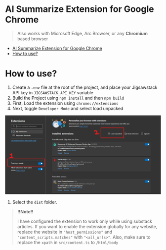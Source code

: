 # AI Summarize Extension for Google Chrome


> Also works with Microsoft Edge, Arc Browser, or any **Chromium** based browser
- [AI Summarize Extension for Google Chrome](#ai-summarize-extension-for-google-chrome)
- [How to use?](#how-to-use)

# How to use?
1. Create a `.env` file at the root of the project, and place your Jigsawstack API key in `JIGSAWSTACK_API_KEY` variable
1. Build the Project using `npm install` and then `npm build`
2. First, Load the extension using `chrome://extensions`
3. Next, toggle `Developer Mode` and select load unpacked
   
 ![alt text](assets/loadext.png)
1. Select the `dist` folder.

> **!!Note!!**
> 
> I have configured the extension to work only while using substack articles. If you want to enable the extension globally for any website, replace the website in `"host_permissions"` and `"content_scripts.matches"` with `"<all_urls>"`. Also, make sure to replace the `xpath` in `src/content.ts` to `/html/body`
> 